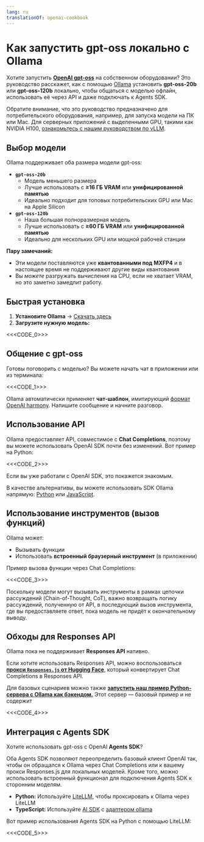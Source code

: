 ```yaml
---
lang: ru
translationOf: openai-cookbook
---
```


# Как запустить gpt-oss локально с Ollama

Хотите запустить [**OpenAI gpt-oss**](https://openai.com/open-models) на собственном оборудовании? Это руководство расскажет, как с помощью [Ollama](https://ollama.ai) установить **gpt-oss-20b** или **gpt-oss-120b** локально, чтобы общаться с моделью офлайн, использовать её через API и даже подключать к Agents SDK.

Обратите внимание, что это руководство предназначено для потребительского оборудования, например, для запуска модели на ПК или Mac. Для серверных приложений с выделенными GPU, такими как NVIDIA H100, [ознакомьтесь с нашим руководством по vLLM](https://cookbook.openai.com/articles/gpt-oss/run-vllm).

## Выбор модели

Ollama поддерживает оба размера модели gpt-oss:

- **`gpt-oss-20b`**
  - Модель меньшего размера
  - Лучше использовать с **≥16 ГБ VRAM** или **унифицированной памятью**
  - Идеально подходит для топовых потребительских GPU или Mac на Apple Silicon
- **`gpt-oss-120b`**
  - Наша большая полноразмерная модель
  - Лучше использовать с **≥60 ГБ VRAM** или **унифицированной памятью**
  - Идеально для нескольких GPU или мощной рабочей станции

**Пару замечаний:**

- Эти модели поставляются уже **квантованными под MXFP4** и в настоящее время не поддерживают другие виды квантования
- Вы _можете_ разгружать вычисления на CPU, если не хватает VRAM, но это заметно замедлит работу.

## Быстрая установка

1. **Установите Ollama** → [Скачать здесь](https://ollama.com/download)
2. **Загрузите нужную модель:**

&lt;&lt;&lt;CODE_0&gt;>>

## Общение с gpt-oss

Готовы поговорить с моделью? Вы можете начать чат в приложении или из терминала:

&lt;&lt;&lt;CODE_1&gt;>>

Ollama автоматически применяет **чат-шаблон**, имитирующий [формат OpenAI harmony](https://cookbook.openai.com/articles/openai-harmony). Напишите сообщение и начните разговор.

## Использование API

Ollama предоставляет API, совместимое с **Chat Completions**, поэтому вы можете использовать OpenAI SDK почти без изменений. Вот пример на Python:

&lt;&lt;&lt;CODE_2&gt;>>

Если вы уже работали с OpenAI SDK, это покажется знакомым.

В качестве альтернативы, вы можете использовать SDK Ollama напрямую: [Python](https://github.com/ollama/ollama-python) или [JavaScript](https://github.com/ollama/ollama-js).

## Использование инструментов (вызов функций)

Ollama может:

- Вызывать функции
- Использовать **встроенный браузерный инструмент** (в приложении)

Пример вызова функции через Chat Completions:

&lt;&lt;&lt;CODE_3&gt;>>

Поскольку модели могут вызывать инструменты в рамках цепочки рассуждений (Chain-of-Thought, CoT), важно возвращать логику рассуждений, полученную от API, в последующий вызов инструмента, где вы предоставляете ответ, пока модель не придёт к окончательному выводу.

## Обходы для Responses API

Ollama пока не поддерживает **Responses API** нативно.

Если хотите использовать Responses API, можно воспользоваться [**прокси `Responses.js` от Hugging Face**](https://github.com/huggingface/responses.js), который конвертирует Chat Completions в Responses API.

Для базовых сценариев можно также [**запустить наш пример Python-сервера с Ollama как бэкендом.**](https://github.com/openai/gpt-oss?tab=readme-ov-file#responses-api) Этот сервер — базовый пример и не содержит

&lt;&lt;&lt;CODE_4&gt;>>

## Интеграция с Agents SDK

Хотите использовать gpt-oss с OpenAI **Agents SDK**?

Оба Agents SDK позволяют переопределить базовый клиент OpenAI так, чтобы он обращался к Ollama через Chat Completions или к вашему прокси Responses.js для локальных моделей. Кроме того, можно использовать встроенный функционал для подключения Agents SDK к сторонним моделям.

- **Python:** Используйте [LiteLLM](https://openai.github.io/openai-agents-python/models/litellm/), чтобы проксировать к Ollama через LiteLLM
- **TypeScript:** Используйте [AI SDK](https://openai.github.io/openai-agents-js/extensions/ai-sdk/) с [адаптером ollama](https://ai-sdk.dev/providers/community-providers/ollama)

Вот пример использования Agents SDK на Python с помощью LiteLLM:

&lt;&lt;&lt;CODE_5&gt;>>